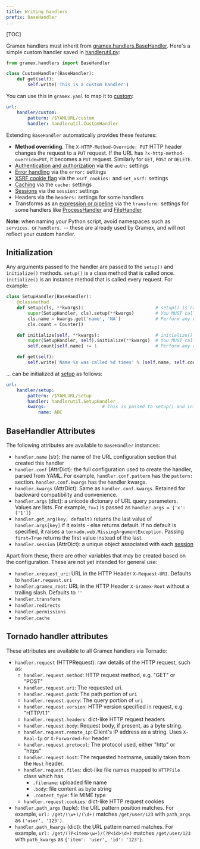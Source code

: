 ```yaml
---
title: Writing handlers
prefix: BaseHandler
...
```


[TOC]

Gramex handlers must inherit from [gramex.handlers.BaseHandler][basehandler]. Here's a simple custom handler saved in [handlerutil.py](handlerutil.py):

```python
from gramex.handlers import BaseHandler

class CustomHandler(BaseHandler):
    def get(self):
        self.write('This is a custom handler')
```

You can use this in `gramex.yaml` to map it to [custom](custom):

```yaml
url:
    handler/custom:
        pattern: /$YAMLURL/custom
        handler: handlerutil.CustomHandler
```

Extending `BaseHandler` automatically provides these features:

- **Method overriding**. The `X-HTTP-Method-Override: PUT` HTTP header changes
  the request to a `PUT` request. If the URL has `?x-http-method-override=PUT`,
  it becomes a `PUT` request. Similarly for `GET`, `POST` or `DELETE`.
- [Authentication and authorization](../auth/) via the `auth:` settings
- [Error handling](../config/#error-handlers) via the `error:` settings
- [XSRF cookie flag](../filehandler/#xsrf) via the `xsrf_cookies:` and `set_xsrf:` settings
- [Caching](../cache/) via the `cache:` settings
- [Sessions](../auth/) via the `session:` settings
- Headers via the `headers:` settings for some handlers
- Transforms as an [expression or pipeline](../function/) via the `transform:` settings for some
  handlers like [ProcessHandler](../processhandler/) and [FileHandler](../filehandler/)

**Note**: when naming your Python script, avoid namespaces such as `services.` or
`handlers.` -- these are already used by Gramex, and will not reflect your custom
handler.


## Initialization

Any arguments passed to the handler are passed to the `setup()` and
`initialize()` methods. `setup()` is a class method that is called once.
`initialize()` is an instance method that is called every request. For example:

```python
class SetupHandler(BaseHandler):
    @classmethod
    def setup(cls, **kwargs):                           # setup() is called
        super(SetupHandler, cls).setup(**kwargs)        # You MUST call the BaseHandler setup
        cls.name = kwargs.get('name', 'NA')             # Perform any one-time setup here
        cls.count = Counter()

    def initialize(self, **kwargs):                     # initialize() is called with the same kwargs
        super(SetupHandler, self).initialize(**kwargs)  # You MUST call the BaseHandler initialize
        self.count[self.name] += 1                      # Perform any recurring operations here

    def get(self):
        self.write('Name %s was called %d times' % (self.name, self.count[self.name]))
```

... can be initialized at [setup](setup) as follows:

```yaml
url:
    handler/setup:
        pattern: /$YAMLURL/setup
        handler: handlerutil.SetupHandler
        kwargs:                     # This is passed to setup() and initialize() as **kwargs
            name: ABC
```


## BaseHandler Attributes

The following attributes are available to `BaseHandler` instances:

- `handler.name` (str): the name of the URL configuration section that created this handler
- `handler.conf` (AttrDict): the full configuration used to create the handler,
  parsed from YAML. For example, `handler.conf.pattern` has the `pattern:`
  section. `handler.conf.kwargs` has the handler kwargs.
- `handler.kwargs` (AttrDict): Same as `handler.conf.kwargs`. Retained for
  backward compatibility and convenience.
- `handler.args` (dict): a unicode dictonary of URL query parameters. Values are
  lists. For example, `?x=1` is passed as `handler.args = {'x': ['1']}`
- `handler.get_arg(key, default)` returns the last value of `handler.args[key]`
  if it exists - else returns default. If no default is specified, it raises a
  `tornado.web.MissingArgumentException`. Passing `first=True` returns the
  first value instead of the last.
- `handler.session` (AttrDict): a unique object associated with each [session](../auth/)

Apart from these, there are other variables that may be created based on the
configuration. These are not yet intended for general use:

- `handler.xrequest_uri`: URL in the HTTP Header `X-Request-URI`. Defaults to `handler.request.uri`
- `handler.gramex_root`: URL in the HTTP Header `X-Gramex-Root` without a trailing slash. Defaults to `''`
- `handler.transform`
- `handler.redirects`
- `handler.permissions`
- `handler.cache`

[basehandler]: https://learn.gramener.com/gramex/gramex.handlers.html#gramex.handlers.BaseHandler

## Tornado handler attributes

These attributes are available to all Gramex handlers via Tornado:

- `handler.request` (HTTPRequest): raw details of the HTTP request, such as:
  - `handler.request.method`: HTTP request method, e.g. "GET" or "POST"
  - `handler.request.uri`: The requested uri.
  - `handler.request.path`: The path portion of `uri`
  - `handler.request.query`: The query portion of `uri`
  - `handler.request.version`: HTTP version specified in request, e.g. "HTTP/1.1"
  - `handler.request.headers`: dict-like HTTP request headers
  - `handler.request.body`: Request body, if present, as a byte string.
  - `handler.request.remote_ip`: Client's IP address as a string. Uses `X-Real-Ip` or `X-Forwarded-For` header
  - `handler.request.protocol`: The protocol used, either "http" or "https"
  - `handler.request.host`: The requested hostname, usually taken from the ``Host`` header.
  - `handler.request.files`: dict-like file names mapped to `HTTPFile` class which has
    - `.filename`: uploaded file name
    - `.body`: file content as byte string
    - `.content_type`: file MIME type
  - `handler.request.cookies`: dict-like HTTP request cookies
- `handler.path_args` (tuple): the URL pattern position matches. For example,
  `url: /get/(\w+)/(\d+)` matches `/get/user/123`
  with `path_args` as `('user', '123')`.
- `handler.path_kwargs` (dict): the URL pattern named matches. For example,
  `url: /get/(?P<item>\w+)/(?P<id>\d+)` matches `/get/user/123`
  with `path_kwargs` as `{'item': 'user', 'id': '123'}`.
